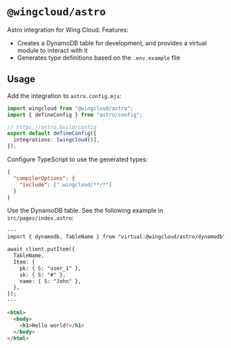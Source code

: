 # `@wingcloud/astro`

Astro integration for Wing Cloud. Features:

- Creates a DynamoDB table for development, and provides a virtual module to interact with it
- Generates type definitions based on the `.env.example` file

## Usage

Add the integration to `astro.config.mjs`:

```ts
import wingcloud from "@wingcloud/astro";
import { defineConfig } from "astro/config";

// https://astro.build/config
export default defineConfig({
  integrations: [wingcloud()],
});
```

Configure TypeScript to use the generated types:

```json
{
  "compilerOptions": {
    "include": [".wingcloud/**/*"]
  }
}
```

Use the DynamoDB table. See the following example in `src/pages/index.astro`:

```html
---
import { dynamodb, TableName } from "virtual:@wingcloud/astro/dynamodb";

await client.putItem({
  TableName,
  Item: {
    pk: { S: "user_1" },
    sk: { S: "#" },
    name: { S: "John" },
  },
});
---

<html>
  <body>
    <h1>Hello world!</h1>
  </body>
</html>
```

